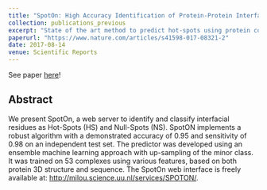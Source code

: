 ```yaml
---
title: "SpotOn: High Accuracy Identification of Protein-Protein Interface Hot-Spots"
collection: publications_previous
excerpt: "State of the art method to predict hot-spots using protein complex structure and sequence information and ensemble machine-learning."
paperurl: "https://www.nature.com/articles/s41598-017-08321-2"
date: 2017-08-14
venue: Scientific Reports
---
```


See paper <u><a href="{{page.paperurl}}">here</a></u>!

## Abstract 

We present SpotOn, a web server to identify and classify interfacial residues as Hot-Spots (HS) and Null-Spots (NS). SpotON implements a robust algorithm with a demonstrated accuracy of 0.95 and sensitivity of 0.98 on an independent test set. The predictor was developed using an ensemble machine learning approach with up-sampling of the minor class. It was trained on 53 complexes using various features, based on both protein 3D structure and sequence. The SpotOn web interface is freely available at: http://milou.science.uu.nl/services/SPOTON/.
